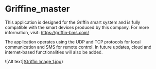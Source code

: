 ﻿# Griffine_master
This application is designed for the Griffin smart system and is fully compatible with the smart devices produced by this company.
For more information, visit: https://griffin-bms.com/

The application operates using the UDP and TCP protocols for local communication and SMS for remote control.
In future updates, cloud and internet-based functionalities will also be added.

![Alt text]([Griffin Image 1.jpg](https://github.com/shayanbm13/Griffine_master/blob/ba25926078e753a32a8e28078aa841979f21892d/Griffin%20Image%201.jpg))
